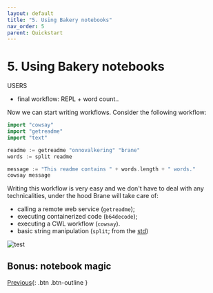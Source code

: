 ```yaml
---
layout: default
title: "5. Using Bakery notebooks"
nav_order: 5
parent: Quickstart
---
```


# 5. Using Bakery notebooks
<span class="label label-green">USERS</span>

- final workflow: REPL + word count..

Now we can start writing workflows. Consider the following workflow:
```go
import "cowsay"
import "getreadme"
import "text"

readme := getreadme "onnovalkering" "brane"
words := split readme

message := "This readme contains " + words.length + " words."
cowsay message
```

Writing this workflow is very easy and we don't have to deal with any technicalities, under the hood Brane will take care of:

- calling a remote web service (`getreadme`);
- executing containerized code (`b64decode`);
- executing a CWL workflow (`cowsay`).
- basic string manipulation (`split`; from the [std](/brane/references/standard-library.html))

![test](/brane/assets/img/jupyter.png)

## __Bonus__: notebook magic


[Previous](/brane/quickstart/4-publishing-packages.html){: .btn .btn-outline }